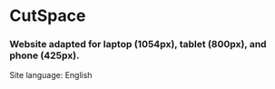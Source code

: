 # CutSpace
### Website adapted for laptop (1054px), tablet (800px), and phone (425px).
Site language: English
